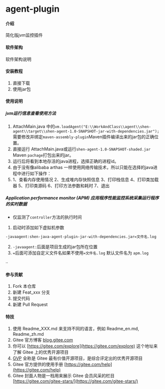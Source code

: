 # agent-plugin

#### 介绍
简化版jvm监控插件

#### 软件架构
软件架构说明


#### 安装教程

1.  直接下载
2.  使用jar包

#### 使用说明

##### jvm运行信息查看使用方法
1. AttachMain.java 中的`vm.loadAgent("E:\\WorkAndClass\\agent\\shen-agent\\target\\shen-agent-1.0-SNAPSHOT-jar-with-dependencies.jar");`需要修改并绑定`maven-assembly-plugin`Maven插件编译出来的jar包的正确位置。
2. 直接运行 AttachMain.java或运行`shen-agent-1.0-SNAPSHOT-shaded.jar` Maven `pachage`打包出来的jar。
3. 运行后将看到本地存活的java进程，选择正确的进程id。
4. 由于没有像alibaba arthas 一样使用网络传输技术，所以只能在选择的java进程中进行如下操作：
5.   1、查看内存使用情况
     2、生成堆内存快照信息
     3、打印栈信息
     4、打印类加载器
     5、打印类源码
     6、打印方法参数和耗时
     7、退出

##### Application performance monitor (APM) 应用程序性能监控系统采集运行程序的实时数据

- 仅监测了`controller`方法的执行时间

1.  启动时添加如下虚拟机参数

```sh
-javaagent:shen-java-agent-plugin-jar-with-dependencies.jar=文件名.log
```

2. `-javaagent:`后面是项目生成的jar包所在位置  
3. `=`后面可添加自定义文件名如果不使用`=文件名.log` 默认文件名为 `apm.log`

··

#### 参与贡献

1.  Fork 本仓库
2.  新建 Feat_xxx 分支
3.  提交代码
4.  新建 Pull Request


#### 特技

1.  使用 Readme\_XXX.md 来支持不同的语言，例如 Readme\_en.md, Readme\_zh.md
2.  Gitee 官方博客 [blog.gitee.com](https://blog.gitee.com)
3.  你可以 [https://gitee.com/explore](https://gitee.com/explore) 这个地址来了解 Gitee 上的优秀开源项目
4.  [GVP](https://gitee.com/gvp) 全称是 Gitee 最有价值开源项目，是综合评定出的优秀开源项目
5.  Gitee 官方提供的使用手册 [https://gitee.com/help](https://gitee.com/help)
6.  Gitee 封面人物是一档用来展示 Gitee 会员风采的栏目 [https://gitee.com/gitee-stars/](https://gitee.com/gitee-stars/)

